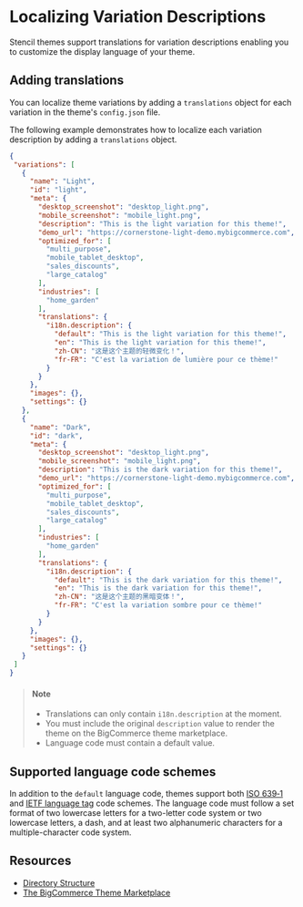 # Localizing Variation Descriptions



Stencil themes support translations for variation descriptions enabling you to customize the display language of your theme.

## Adding translations

You can localize theme variations by adding a `translations` object for each variation in the theme's `config.json` file. 

The following example demonstrates how to localize each variation description by adding a `translations` object.

```json
{
 "variations": [
   {
     "name": "Light",
     "id": "light",
     "meta": {
       "desktop_screenshot": "desktop_light.png",
       "mobile_screenshot": "mobile_light.png",
       "description": "This is the light variation for this theme!",
       "demo_url": "https://cornerstone-light-demo.mybigcommerce.com",
       "optimized_for": [
         "multi_purpose",
         "mobile_tablet_desktop",
         "sales_discounts",
         "large_catalog"
       ],
       "industries": [
         "home_garden"
       ],
       "translations": {
         "i18n.description": {
           "default": "This is the light variation for this theme!",
           "en": "This is the light variation for this theme!",
           "zh-CN": "这是这个主题的轻微变化！",
           "fr-FR": "C'est la variation de lumière pour ce thème!"
         }
       }
     },
     "images": {},
     "settings": {}
   },
   {
     "name": "Dark",
     "id": "dark",
     "meta": {
       "desktop_screenshot": "desktop_light.png",
       "mobile_screenshot": "mobile_light.png",
       "description": "This is the dark variation for this theme!",
       "demo_url": "https://cornerstone-light-demo.mybigcommerce.com",
       "optimized_for": [
         "multi_purpose",
         "mobile_tablet_desktop",
         "sales_discounts",
         "large_catalog"
       ],
       "industries": [
         "home_garden"
       ],
       "translations": {
         "i18n.description": {
           "default": "This is the dark variation for this theme!",
           "en": "This is the dark variation for this theme!",
           "zh-CN": "这是这个主题的黑暗变体！",
           "fr-FR": "C'est la variation sombre pour ce thème!"
         }
       }
     },
     "images": {},
     "settings": {}
   }
 ]
}
```

<!-- theme: info -->

> #### Note
> * Translations can only contain `i18n.description` at the moment.
> * You must include the original `description` value to render the theme on the BigCommerce theme marketplace.
> * Language code must contain a default value.


## Supported language code schemes

In addition to the `default` language code, themes support both [ISO 639‑1](https://en.wikipedia.org/wiki/ISO_639-1) and [IETF language tag](https://en.wikipedia.org/wiki/IETF_language_tag) code schemes.
The language code must follow a set format of two lowercase letters for a two-letter code system or two lowercase letters, a dash, and at least two alphanumeric characters for a multiple-character code system.

## Resources

* [Directory Structure](/stencil-docs/storefront-customization/directory-structure)
* [The BigCommerce Theme Marketplace](https://support.bigcommerce.com/s/article/The-Bigcommerce-Themes-Marketplace?language=en_US)
